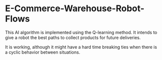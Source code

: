 # E-Commerce-Warehouse-Robot-Flows
This AI algorithm is implemented using the Q-learning method. It intends to give a robot the best paths to collect products for future deliveries.

It is working, although it might have a hard time breaking ties when there is a cyclic behavior between situations.
